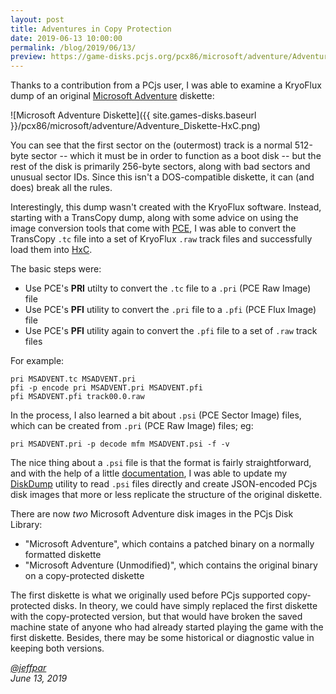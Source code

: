 ```yaml
---
layout: post
title: Adventures in Copy Protection
date: 2019-06-13 10:00:00
permalink: /blog/2019/06/13/
preview: https://game-disks.pcjs.org/pcx86/microsoft/adventure/Adventure_Booklet_Cover.jpg
---
```


Thanks to a contribution from a PCjs user, I was able to examine a KryoFlux dump of an original
[Microsoft Adventure](/disks/pcx86/games/microsoft/adventure/) diskette:

![Microsoft Adventure Diskette]({{ site.games-disks.baseurl }}/pcx86/microsoft/adventure/Adventure_Diskette-HxC.png)

You can see that the first sector on the (outermost) track is a normal 512-byte sector -- which it must
be in order to function as a boot disk -- but the rest of the disk is primarily 256-byte sectors, along
with bad sectors and unusual sector IDs.  Since this isn't a DOS-compatible diskette, it can (and does)
break all the rules.

Interestingly, this dump wasn't created with the KryoFlux software.  Instead, starting with a TransCopy dump,
along with some advice on using the image conversion tools that come with [PCE](http://www.hampa.ch/pce/),
I was able to convert the TransCopy `.tc` file into a set of KryoFlux `.raw` track files and successfully
load them into [HxC](http://hxc2001.free.fr/).

The basic steps were:

- Use PCE's **PRI** utilty to convert the `.tc` file to a `.pri` (PCE Raw Image) file
- Use PCE's **PFI** utility to convert the `.pri` file to a `.pfi` (PCE Flux Image) file
- Use PCE's **PFI** utility again to convert the `.pfi` file to a set of `.raw` track files

For example:

    pri MSADVENT.tc MSADVENT.pri
    pfi -p encode pri MSADVENT.pri MSADVENT.pfi
    pfi MSADVENT.pfi track00.0.raw

In the process, I also learned a bit about `.psi` (PCE Sector Image) files, which can be created
from `.pri` (PCE Raw Image) files; eg:

    pri MSADVENT.pri -p decode mfm MSADVENT.psi -f -v

The nice thing about a `.psi` file is that the format is fairly straightforward, and with the help of
a little [documentation](https://github.com/jeffpar/pce/blob/master/doc/psi-format.txt), I was able to
update my [DiskDump](/modules/diskdump/) utility to read `.psi` files directly and create
JSON-encoded PCjs disk images that more or less replicate the structure of the original diskette.

There are now *two* Microsoft Adventure disk images in the PCjs Disk Library:

- "Microsoft Adventure", which contains a patched binary on a normally formatted diskette
- "Microsoft Adventure (Unmodified)", which contains the original binary on a copy-protected diskette

The first diskette is what we originally used before PCjs supported copy-protected disks.  In theory, we
could have simply replaced the first diskette with the copy-protected version, but that would have broken
the saved machine state of anyone who had already started playing the game with the first diskette.  Besides,
there may be some historical or diagnostic value in keeping both versions.

*[@jeffpar](https://jeffpar.com)*  
*June 13, 2019*
